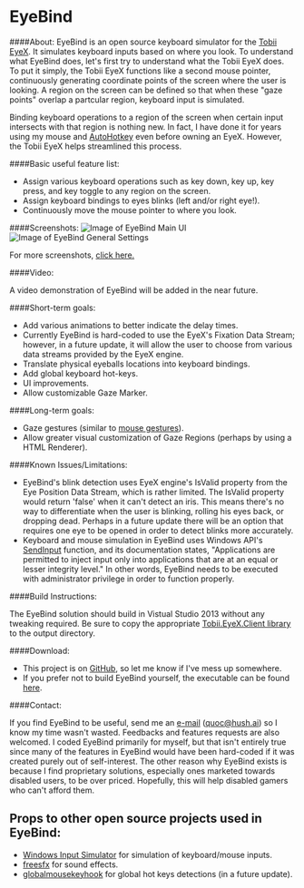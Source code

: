 # EyeBind 

####About:
EyeBind is an open source keyboard simulator for the [Tobii EyeX](http://www.tobii.com/en/eye-experience/eyex/). It simulates keyboard inputs based on where you look. To understand what EyeBind does, let's first try to understand what the Tobii EyeX does. To put it simply, the Tobii EyeX functions like a second mouse pointer, continuously generating coordinate points of the screen where the user is looking. A region on the screen can be defined so that when these "gaze points" overlap a partcular region, keyboard input is simulated. 

Binding keyboard operations to a region of the screen when certain input intersects with that region is nothing new. In fact, I have done it for years using my mouse and [AutoHotkey](http://ahkscript.org) even before owning an EyeX. However, the Tobii EyeX helps streamlined this process. 

####Basic useful feature list:

* Assign various keyboard operations such as key down, key up, key press, and key toggle to any region on the screen.
* Assign keyboard bindings to eyes blinks (left and/or right eye!).
* Continuously move the mouse pointer to where you look.

####Screenshots:
![Image of EyeBind Main UI](https://i.imgur.com/lQulZvN.png)
![Image of EyeBind General Settings](https://i.imgur.com/L7pB31m.png)

For more screenshots, [click here.](https://imgur.com/a/v1jjX/all)

####Video:

A video demonstration of EyeBind will be added in the near future.

####Short-term goals:

* Add various animations to better indicate the delay times.
* Currently EyeBind is hard-coded to use the EyeX's Fixation Data Stream; however, in a future update, it will allow the user to choose from various data streams provided by the EyeX engine. 
* Translate physical eyeballs locations into keyboard bindings.
* Add global keyboard hot-keys.  
* UI improvements.
* Allow customizable Gaze Marker.

####Long-term goals:

* Gaze gestures (similar to [mouse gestures](http://en.wikipedia.org/wiki/Pointing_device_gesture)).
* Allow greater visual customization of Gaze Regions (perhaps by using a HTML Renderer).

####Known Issues/Limitations:

* EyeBind's blink detection uses EyeX engine's IsValid property from the Eye Position Data Stream, which is rather limited. The IsValid property would return 'false' when it can't detect an iris. This means there's no way to differentiate when the user is blinking, rolling his eyes back, or dropping dead. Perhaps in a future update there will be an option that requires one eye to be opened in order to detect blinks more accurately.
* Keyboard and mouse simulation in EyeBind uses Windows API's [SendInput](https://msdn.microsoft.com/en-us/library/windows/desktop/ms646310%28v=vs.85%29.aspx) function, and its documentation states, "Applications are permitted to inject input only into applications that are at an equal or lesser integrity level." In other words, EyeBind needs to be executed with administrator privilege in order to function properly.

####Build Instructions:

The EyeBind solution should build in Vistual Studio 2013 without any tweaking required. Be sure to copy the appropriate [Tobii.EyeX.Client library](http://developer.tobii.com/downloads/) to the output directory.

####Download:

* This project is on [GitHub](https://github.com/tqphan/EyeBind), so let me know if I've mess up somewhere. 
* If you prefer not to build EyeBind yourself, the executable can be found [here](https://www.dropbox.com/s/ck49jsdmwl8jhh3/EyeBind.zip?dl=1).

####Contact:

If you find EyeBind to be useful, send me an [e-mail](quoc@hush.ai) (quoc@hush.ai) so I know my time wasn't wasted. Feedbacks and features requests are also welcomed. 
I coded EyeBind primarily for myself, but that isn't entirely true since many of the features in EyeBind would have been hard-coded if it was created purely out of self-interest. The other reason why EyeBind exists is because I find proprietary solutions, especially ones marketed towards disabled users, to be over priced. Hopefully, this will help disabled gamers who can't afford them.

## Props to other open source projects used in EyeBind:

* [Windows Input Simulator](https://inputsimulator.codeplex.com/) for simulation of keyboard/mouse inputs.
* [freesfx](http://www.freesfx.co.uk) for sound effects.
* [globalmousekeyhook](https://github.com/gmamaladze/globalmousekeyhook) for global hot keys detections (in a future update).


